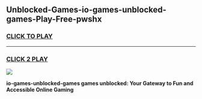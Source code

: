 
## Unblocked-Games-io-games-unblocked-games-Play-Free-pwshx
<h3>
<a href="https://premium76.site?title=io-games-unblocked-games&ref=15A">CLICK TO PLAY</a></h3>
<hr>

<h3>
<a href="https://premium76.site?title=io-games-unblocked-games&ref=15A">CLICK 2 PLAY</a>
  
</h3>

<a href="https://premium76.site?title=io-games-unblocked-games&ref=15A"><img src="https://clearcache.store/games.png"></a>


**io-games-unblocked-games games unblocked: Your Gateway to Fun and Accessible Online Gaming**
